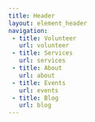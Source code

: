 ```yaml
---
title: Header
layout: element_header
navigation:
 - title: Volunteer
   url: volunteer
 - title: Services
   url: services
 - title: About
   url: about
 - title: Events
   url: events
 - title: Blog
   url: blog
---
```


